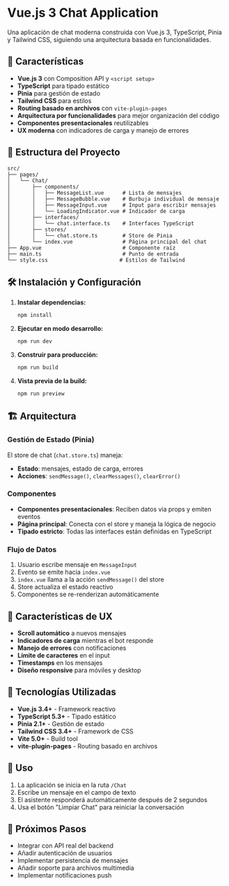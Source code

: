# Vue.js 3 Chat Application

Una aplicación de chat moderna construida con Vue.js 3, TypeScript, Pinia y Tailwind CSS, siguiendo una arquitectura basada en funcionalidades.

## 🚀 Características

- **Vue.js 3** con Composition API y `<script setup>`
- **TypeScript** para tipado estático
- **Pinia** para gestión de estado
- **Tailwind CSS** para estilos
- **Routing basado en archivos** con `vite-plugin-pages`
- **Arquitectura por funcionalidades** para mejor organización del código
- **Componentes presentacionales** reutilizables
- **UX moderna** con indicadores de carga y manejo de errores

## 📁 Estructura del Proyecto

```
src/
├── pages/
│   └── Chat/
│       ├── components/
│       │   ├── MessageList.vue      # Lista de mensajes
│       │   ├── MessageBubble.vue    # Burbuja individual de mensaje
│       │   ├── MessageInput.vue     # Input para escribir mensajes
│       │   └── LoadingIndicator.vue # Indicador de carga
│       ├── interfaces/
│       │   └── chat.interface.ts    # Interfaces TypeScript
│       ├── stores/
│       │   └── chat.store.ts        # Store de Pinia
│       └── index.vue                # Página principal del chat
├── App.vue                          # Componente raíz
├── main.ts                          # Punto de entrada
└── style.css                       # Estilos de Tailwind
```

## 🛠️ Instalación y Configuración

1. **Instalar dependencias:**
   ```bash
   npm install
   ```

2. **Ejecutar en modo desarrollo:**
   ```bash
   npm run dev
   ```

3. **Construir para producción:**
   ```bash
   npm run build
   ```

4. **Vista previa de la build:**
   ```bash
   npm run preview
   ```

## 🏗️ Arquitectura

### Gestión de Estado (Pinia)

El store de chat (`chat.store.ts`) maneja:
- **Estado**: mensajes, estado de carga, errores
- **Acciones**: `sendMessage()`, `clearMessages()`, `clearError()`

### Componentes

- **Componentes presentacionales**: Reciben datos via props y emiten eventos
- **Página principal**: Conecta con el store y maneja la lógica de negocio
- **Tipado estricto**: Todas las interfaces están definidas en TypeScript

### Flujo de Datos

1. Usuario escribe mensaje en `MessageInput`
2. Evento se emite hacia `index.vue`
3. `index.vue` llama a la acción `sendMessage()` del store
4. Store actualiza el estado reactivo
5. Componentes se re-renderizan automáticamente

## 🎨 Características de UX

- **Scroll automático** a nuevos mensajes
- **Indicadores de carga** mientras el bot responde
- **Manejo de errores** con notificaciones
- **Límite de caracteres** en el input
- **Timestamps** en los mensajes
- **Diseño responsive** para móviles y desktop

## 🔧 Tecnologías Utilizadas

- **Vue.js 3.4+** - Framework reactivo
- **TypeScript 5.3+** - Tipado estático
- **Pinia 2.1+** - Gestión de estado
- **Tailwind CSS 3.4+** - Framework de CSS
- **Vite 5.0+** - Build tool
- **vite-plugin-pages** - Routing basado en archivos

## 📝 Uso

1. La aplicación se inicia en la ruta `/Chat`
2. Escribe un mensaje en el campo de texto
3. El asistente responderá automáticamente después de 2 segundos
4. Usa el botón "Limpiar Chat" para reiniciar la conversación

## 🚀 Próximos Pasos

- Integrar con API real del backend
- Añadir autenticación de usuarios
- Implementar persistencia de mensajes
- Añadir soporte para archivos multimedia
- Implementar notificaciones push

